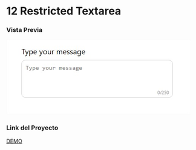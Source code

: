 # 12 Restricted Textarea

### Vista Previa

![Vista Previa](./app.jpg)

### Link del Proyecto

[DEMO](https://brash-rainstorm.surge.sh/)
